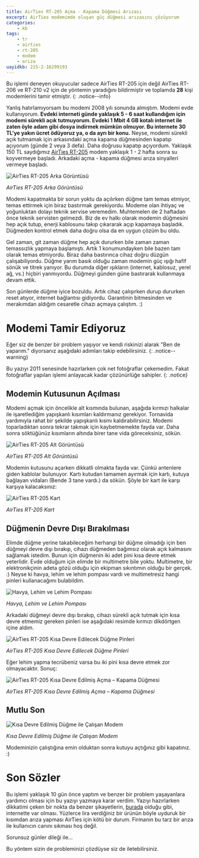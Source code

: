 ```yaml
---
title: AirTies RT-205 Açma - Kapama Düğmesi Arızası
excerpt: AirTies modemimde oluşan güç düğmesi arızasını çözüyorum
categories:
    - kb
tags:
    - tr
    - airties
    - rt-205
    - modem
    - ariza
uayidkb: 215-2-16299193
---
```


Bu işlemi deneyen okuyucular sadece AirTies RT-205 için değil AirTies RT-206 ve
RT-210 v2 için de yöntemin yaradığını bildirmiştir ve toplamda **28** kişi
modemlerini tamir etmiştir.
{: .notice--info}

Yanlış hatırlamıyorsam bu modemi 2008 yılı sonunda almıştım. Modemi evde
kullanıyorum. **Evdeki interneti günde yaklaşık 5 - 6 saat kullandığım için
modemi sürekli açık tutmuyorum. Evdeki 1 Mbit 4 GB kotalı internet ile zaten
öyle adam gibi dosya indirmek mümkün olmuyor. Bu internete 30 TL’ye yakın ücret
ödüyoruz ya, o da ayrı bir konu.** Neyse, modemi sürekli açık tutmamak için
arkasındaki açma kapama düğmesinden kapatıp açıyorum (günde 2 veya 3 defa). Daha
doğrusu kapatıp açıyordum. Yaklaşık 150 TL saydığımız [AirTies
RT-205](http://www.airties.com/product-details.asp?pn=RT-205&amp;dil=tr) modem
yaklaşık 1 - 2 hafta sonra su koyvermeye başladı. Arkadaki açma - kapama düğmesi
arıza sinyalleri vermeye başladı.

![AirTies RT-205 Arka Görüntüsü](/assets/images/kb/215-2-16299193-a.jpg)

*AirTies RT-205 Arka Görüntüsü*

Modemi kapatmakta bir sorun yoktu da açılırken düğme tam temas etmiyor, temas
ettirmek için biraz bastırmak gerekiyordu. Modeme olan ihtiyaç ve yoğunluktan
dolayı teknik servise veremedim. Muhtemelen de 2 haftadan önce teknik servisten
gelmezdi. Biz de ev halkı olarak modemin düğmesini hep açık tutup, enerji
kablosunu takıp çıkararak açıp kapamaya başladık. Düğmeden kontrol etmek daha
doğru olsa da en uygun çözüm bu oldu.

Gel zaman, git zaman düğme hep açık dururken bile zaman zaman temassızlık
yapmaya başlamıştı. Artık 1 konumundayken bile bazen tam olarak temas etmiyordu.
Biraz daha bastırınca cihaz doğru düzgün çalışabiliyordu. Düğme yarım basık
olduğu zaman modemin güç ışığı hafif sönük ve titrek yanıyor. Bu durumda diğer
ışıkların (internet, kablosuz, yerel ağ, vs.) hiçbiri yanmıyordu. Düğmeyi günden
güne bastırarak kullanmaya devam ettik.

Son günlerde düğme iyice bozuldu. Artık cihaz çalışırken durup dururken reset
atıyor, internet bağlantısı gidiyordu. Garantinin bitmesinden ve merakımdan
aldığım cesaretle cihazı açmaya çalıştım. :)

# Modemi Tamir Ediyoruz

Eğer siz de benzer bir problem yaşıyor ve kendi riskinizi alarak "Ben de
yaparım." diyorsanız aşağıdaki adımları takip edebilirsiniz.
{: .notice--warning}

Bu yazıyı 2011 senesinde hazırlarken çok net fotoğraflar çekemedim. Fakat
fotoğraflar yapılan işlemi anlayacak kadar çözünürlüğe sahipler.
{: .notice}

## Modemin Kutusunun Açılması

Modemi açmak için öncelikle alt kısmında bulunan, aşağıda kırmızı halkalar ile
işaretlediğim yapışkanlı kısımları kaldırmanız gerekiyor. Tornavida yardımıyla
rahat bir şekilde yapışkanlı kısmı kaldırabilirsiniz. Modemi toparladıktan sonra
tekrar takmak için kaybetmemekte fayda var. Daha sonra söktüğünüz kısımların
altında birer tane vida göreceksiniz, sökün.

![AirTies RT-205 Alt Görüntüsü](/assets/images/kb/215-2-16299193-b.jpg)

*AirTies RT-205 Alt Görüntüsü*

Modemin kutusunu açarken dikkatli olmakta fayda var. Çünkü antenlere giden
kablolar bulunuyor. Kartı kutudan tamamen ayırmak için kartı, kutuya bağlayan
vidaları (Bende 3 tane vardı.) da sökün. Şöyle bir kart ile karşı karşıya
kalacaksınız:

![AirTies RT-205 Kart](/assets/images/kb/215-2-16299193-c.jpg)

*AirTies RT-205 Kart*

## Düğmenin Devre Dışı Bırakılması

Elimde düğme yerine takabileceğim herhangi bir düğme olmadığı için ben düğmeyi
devre dışı bırakıp, cihazı düğmeden bağımsız olarak açık kalmasını sağlamak
istedim. Bunun için düğmenin iki adet pini kısa devre etmek yeterlidir. Evde
olduğum için elimde bir multimetre bile yoktu. Multimetre, bir elektronikçinin
adeta gözü olduğu için ekipman sıkıntımın olduğu bir gerçek. :) Neyse ki havya,
lehim ve lehim pompası vardı ve multimetresiz hangi pinleri kullanacağımı
bulabildim.

![Havya, Lehim ve Lehim Pompası](/assets/images/kb/215-2-16299193-d.jpg)

*Havya, Lehim ve Lehim Pompası*

Arkadaki düğmeyi devre dışı bırakıp, cihazı sürekli açık tutmak için kısa devre
etmemiz gereken pinleri ise aşağıdaki resimde kırmızı dikdörtgen içine aldım.

![AirTies RT-205 Kısa Devre Edilecek Düğme Pinleri](/assets/images/kb/215-2-16299193-e.jpg)

*AirTies RT-205 Kısa Devre Edilecek Düğme Pinleri*

Eğer lehim yapma tecrübeniz varsa bu iki pini kısa devre etmek zor olmayacaktır.
Sonuç:

![AirTies RT-205 Kısa Devre Edilmiş Açma – Kapama Düğmesi](/assets/images/kb/215-2-16299193-f.jpg)

*AirTies RT-205 Kısa Devre Edilmiş Açma – Kapama Düğmesi*

## Mutlu Son

![Kısa Devre Edilmiş Düğme ile Çalışan Modem](/assets/images/kb/215-2-16299193-g.jpg)

*Kısa Devre Edilmiş Düğme ile Çalışan Modem*

Modeminizin çalıştığına emin olduktan sonra kutuyu açtığınız gibi kapatınız. :)

# Son Sözler

Bu işlemi yaklaşık 10 gün önce yaptım ve benzer bir problem yaşayanlara yardımcı
olması için bu yazıyı yazmaya karar verdim. Yazıyı hazırlarken dikkatimi çeken
bir nokta da benzer şikayetlerin,
[burada](http://www.sikayetvar.com/sikayet/no/772246/g/AIRTIES+Arizali+Cihazini+Onarmiyor!)
olduğu gibi, internette var olması. Yüzlerce lira verdiğiniz bir ürünün böyle
uyduruk bir kısımdan arıza yapması AirTies için kötü bir durum. Firmanın bu tarz
bir arıza ile kullanıcın canını sıkması hoş değil.

Sorunsuz günler dileği ile…

Bu yöntem sizin de probleminizi çözdüyse siz de iletebilirsiniz.
